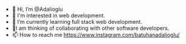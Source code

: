 - 👋 Hi, I’m @Adalioglu
- 👀 I'm interested in web development.
- 🌱 I’m currently learning full stack web development.
- 💞️I am thinking of collaborating with other software developers.
- 📫 How to reach me https://www.instagram.com/batuhanadalioglu/
<!---
Adalioglu/Adalioglu is a ✨ special ✨ repository because its `README.md` (this file) appears on your GitHub profile.
You can click the Preview link to take a look at your changes.
--->
